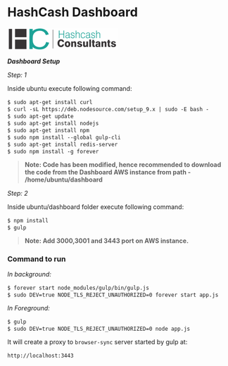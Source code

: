 # HashCash Dashboard
[![HashCash](https://github.com/HashCash-Consultants/dashboard/raw/master/img/hashcash-logo.png)](https://www.hashcashconsultants.com/)

***Dashboard Setup***

*Step: 1*

Inside ubuntu execute following command:
```ssh
$ sudo apt-get install curl
$ curl -sL https://deb.nodesource.com/setup_9.x | sudo -E bash -
$ sudo apt-get update
$ sudo apt-get install nodejs
$ sudo apt-get install npm
$ sudo npm install --global gulp-cli
$ sudo apt-get install redis-server
$ sudo npm install -g forever
```

>**Note: Code has been modified, hence recommended to download the code from the Dashboard AWS instance from path - /home/ubuntu/dashboard**


*Step: 2*

Inside ubuntu/dashboard folder execute following command:
```ssh
$ npm install
$ gulp
```
>**Note:  Add  3000,3001 and 3443 port on AWS instance.**

### Command to run
*In background:*
```ssh
$ forever start node_modules/gulp/bin/gulp.js
$ sudo DEV=true NODE_TLS_REJECT_UNAUTHORIZED=0 forever start app.js
```
*In Foreground:*
```ssh
$ gulp
$ sudo DEV=true NODE_TLS_REJECT_UNAUTHORIZED=0 node app.js
```

It will create a proxy to `browser-sync` server started by gulp at:

```ssh
http://localhost:3443
```